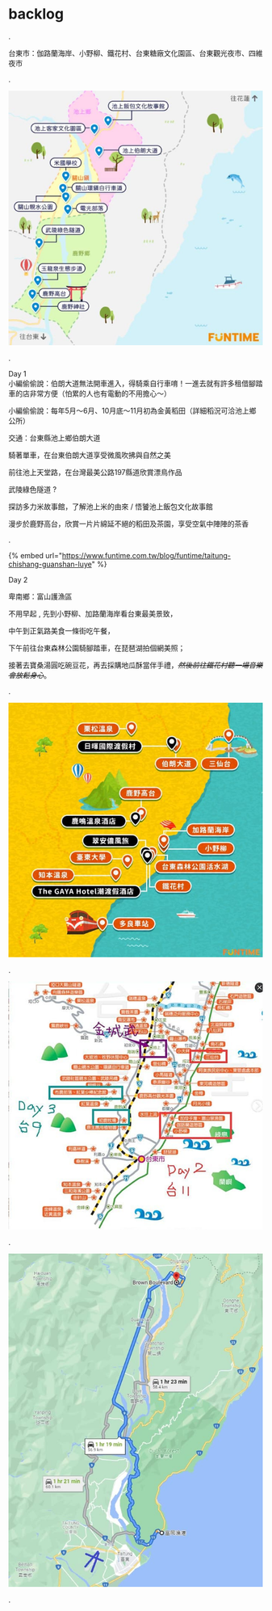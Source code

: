 # backlog

.

台東市：伽路蘭海岸、小野柳、鐵花村、台東糖廠文化園區、台東觀光夜市、四維夜市

.

![](../../../.gitbook/assets/photo_2021-09-26_14-31-50.jpg)

.

Day 1  
小編偷偷說：伯朗大道無法開車進入，得騎乘自行車唷！一進去就有許多租借腳踏車的店非常方便（怕累的人也有電動的不用擔心～）

小編偷偷說：每年5月～6月、10月底～11月初為金黃稻田（詳細稻況可洽池上鄉公所）

交通：台東縣池上鄉伯朗大道

騎著單車，在台東伯朗大道享受微風吹拂與自然之美

前往池上天堂路，在台灣最美公路197縣道欣賞漂鳥作品

武陵綠色隧道 ?

探訪多力米故事館，了解池上米的由來 / 悟饕池上飯包文化故事館

漫步於鹿野高台，欣賞一片片綿延不絕的稻田及茶園，享受空氣中陣陣的茶香

.

{% embed url="https://www.funtime.com.tw/blog/funtime/taitung-chishang-guanshan-luye" %}

Day 2  
  
卑南鄉：富山護漁區  
  
不用早起 , 先到小野柳、加路蘭海岸看台東最美景致，  
  
中午到正氣路美食一條街吃午餐，  
  
下午前往台東森林公園騎腳踏車，在琵琶湖拍個網美照；  
  
接著去寶桑湯圓吃碗豆花，再去採購地瓜酥當伴手禮，~~_然後前往鐵花村聽一場音樂會放鬆身心_~~。

.

![](../../../.gitbook/assets/photo_2021-09-26_14-44-42.jpg)

.

![](../../../.gitbook/assets/photo_2021-09-26_14-45-35.jpg)

.

![](../../../.gitbook/assets/photo_2021-09-26_14-46-21.jpg)

.

